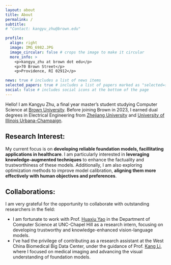 ```yaml
---
layout: about
title: About
permalink: /
subtitle: 
# "Contact: kangyu_zhu@brown.edu"

profile:
  align: right
  image: IMG_6982.JPG
  image_circular: false # crops the image to make it circular
  more_info: >
    <p>kangyu_zhu at brown dot edu</p>
    <p>70 Brown Street</p>
    <p>Providence, RI 02912</p>

news: true # includes a list of news items
selected_papers: true # includes a list of papers marked as "selected={true}"
social: false # includes social icons at the bottom of the page
---
```


<!-- Write your biography here. Tell the world about yourself. Link to your favorite [subreddit](http://reddit.com). You can put a picture in, too. The code is already in, just name your picture `prof_pic.jpg` and put it in the `img/` folder. -->


Hello! I am Kangyu Zhu, a final year master’s student studying Computer Science at [Brown University](https://www.brown.edu/). Before joining Brown in 2023, I earned dual degrees in Electrical Engineering from [Zhejiang University](https://www.zju.edu.cn/english/) and [University of Illinois Urbana-Champaign](https://illinois.edu/index.html).


## Research Interest:

My current focus is on **developing reliable foundation models, facillitating applications in healthcare**. I am particularly interested in **leveraging knowledge-augmented techniques** to enhance the factuality and trustworthiness of these models. Additionally, I am also exploring optimization methods to improve model calibration, **aligning them more effectively with human objectives and preferences**.

## Collaborations:

I am very grateful for the opportunity to collaborate with outstanding researchers in the field:

- I am fortunate to work with Prof. [Huaxiu Yao](https://www.huaxiuyao.io/) in the Department of Computer Science at UNC-Chapel Hill as a research intern, focusing on developing trustworthy and knowledge-enhanced vision-language models.
- I've had the privilege of contributing as a research assistant at the West China Biomedical Big Data Center, under the guidance of Prof. [Kang Li](https://ieeexplore.ieee.org/author/37085472091), where I focused on medical imaging and advancing the visual understanding of foundation models.

<!-- and Prof. Qicheng Lao -->
<!-- ### Education -->

<!-- M.S. 2023-2025 (expected)
University of Illinois Urbana-Champaign (UIUC)

B.S 2019 - 2023 (double-degree)
                       University of Illinois Urbana-Champaign (UIUC)
                       Electrical Engineering, with Honor.

B.E. 2019 - 2023 (double-degree)
                       Zhejiang University (ZJU)
                       Electrical Engineering and Automation, Outstanding Graduate Student. -->

<!-- Put your address / P.O. box / other info right below your picture. You can also disable any of these elements by editing `profile` property of the YAML header of your `_pages/about.md`. Edit `_bibliography/papers.bib` and Jekyll will render your [publications page](/al-folio/publications/) automatically.

Link to your social media connections, too. This theme is set up to use [Font Awesome icons](https://fontawesome.com/) and [Academicons](https://jpswalsh.github.io/academicons/), like the ones below. Add your Facebook, Twitter, LinkedIn, Google Scholar, or just disable all of them. -->
